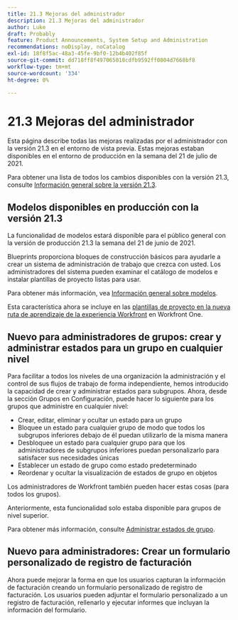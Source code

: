 ```yaml
---
title: 21.3 Mejoras del administrador
description: 21.3 Mejoras del administrador
author: Luke
draft: Probably
feature: Product Announcements, System Setup and Administration
recommendations: noDisplay, noCatalog
exl-id: 18f8f5ac-48a3-45fe-9bf0-12b4b402f85f
source-git-commit: dd718ff8f497065018cdfb9592ff0804d7668bf8
workflow-type: tm+mt
source-wordcount: '334'
ht-degree: 0%

---
```


# 21.3 Mejoras del administrador

Esta página describe todas las mejoras realizadas por el administrador con la versión 21.3 en el entorno de vista previa. Estas mejoras estaban disponibles en el entorno de producción en la semana del 21 de julio de 2021.

Para obtener una lista de todos los cambios disponibles con la versión 21.3, consulte [Información general sobre la versión 21.3](../../../product-announcements/product-releases/21.3-release-activity/21-3-release-overview.md).

## Modelos disponibles en producción con la versión 21.3

La funcionalidad de modelos estará disponible para el público general con la versión de producción 21.3 la semana del 21 de junio de 2021.

Blueprints proporciona bloques de construcción básicos para ayudarle a crear un sistema de administración de trabajo que crezca con usted. Los administradores del sistema pueden examinar el catálogo de modelos e instalar plantillas de proyecto listas para usar.

Para obtener más información, vea [Información general sobre modelos](../../../administration-and-setup/blueprints/blueprints-overview.md).

Esta característica ahora se incluye en las [plantillas de proyecto en la nueva ruta de aprendizaje de la experiencia Workfront](https://one.workfront.com/s/learningpath4/project-templates-in-the-new-workfront-experience-MCGLS7GRNLDZDFPF6AEOGIDZFDG4) en Workfront One.

## Nuevo para administradores de grupos: crear y administrar estados para un grupo en cualquier nivel

Para facilitar a todos los niveles de una organización la administración y el control de sus flujos de trabajo de forma independiente, hemos introducido la capacidad de crear y administrar estados para subgrupos. Ahora, desde la sección Grupos en Configuración, puede hacer lo siguiente para los grupos que administre en cualquier nivel:

* Crear, editar, eliminar y ocultar un estado para un grupo
* Bloquee un estado para cualquier grupo de modo que todos los subgrupos inferiores debajo de él puedan utilizarlo de la misma manera
* Desbloquee un estado para cualquier grupo para que los administradores de subgrupos inferiores puedan personalizarlo para satisfacer sus necesidades únicas
* Establecer un estado de grupo como estado predeterminado
* Reordenar y ocultar la visualización de estados de grupo en objetos

Los administradores de Workfront también pueden hacer estas cosas (para todos los grupos).

Anteriormente, esta funcionalidad solo estaba disponible para grupos de nivel superior.

Para obtener más información, consulte [Administrar estados de grupo](../../../administration-and-setup/manage-groups/manage-group-statuses/manage-group-statuses.md).

## Nuevo para administradores: Crear un formulario personalizado de registro de facturación

Ahora puede mejorar la forma en que los usuarios capturan la información de facturación creando un formulario personalizado de registro de facturación. Los usuarios pueden adjuntar el formulario personalizado a un registro de facturación, rellenarlo y ejecutar informes que incluyan la información del formulario.